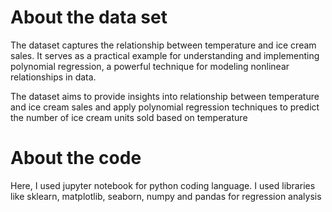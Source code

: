 # About the data set

The dataset captures the relationship between temperature and ice cream sales. It serves as a practical example for understanding and implementing polynomial regression, a powerful technique for modeling nonlinear relationships in data.

The dataset aims to provide insights into relationship between temperature and ice cream sales and apply polynomial regression techniques to predict the number of ice cream units sold based on temperature


# About the code
Here, I used jupyter notebook for python coding language. I used libraries like sklearn, matplotlib, seaborn, numpy and pandas for regression analysis
